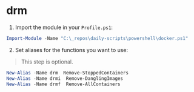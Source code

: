 # drm

1. Import the module in your `Profile.ps1`:

```PowerShell
Import-Module -Name "C:\_repos\daily-scripts\powershell\docker.ps1"
```

2. Set aliases for the functions you want to use:

> This step is optional.

```PowerShell
New-Alias -Name drm  Remove-StoppedContainers
New-Alias -Name drmi  Remove-DanglingImages 
New-Alias -Name drmf  Remove-AllContainers
```
